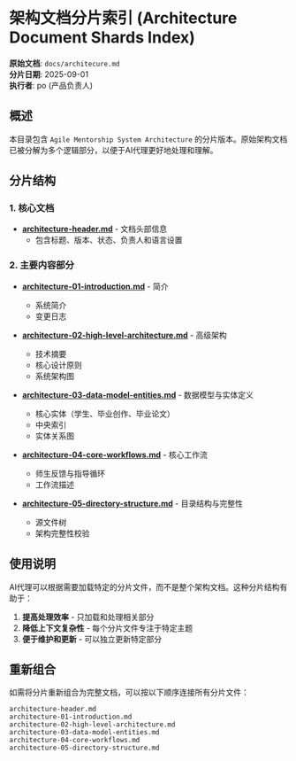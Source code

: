 # 架构文档分片索引 (Architecture Document Shards Index)

**原始文档**: `docs/architecure.md`  
**分片日期**: 2025-09-01  
**执行者**: po (产品负责人)  

## 概述

本目录包含 `Agile Mentorship System Architecture` 的分片版本。原始架构文档已被分解为多个逻辑部分，以便于AI代理更好地处理和理解。

## 分片结构

### 1. 核心文档
- **[architecture-header.md](architecture-header.md)** - 文档头部信息
  - 包含标题、版本、状态、负责人和语言设置

### 2. 主要内容部分
- **[architecture-01-introduction.md](architecture-01-introduction.md)** - 简介
  - 系统简介
  - 变更日志

- **[architecture-02-high-level-architecture.md](architecture-02-high-level-architecture.md)** - 高级架构
  - 技术摘要
  - 核心设计原则
  - 系统架构图

- **[architecture-03-data-model-entities.md](architecture-03-data-model-entities.md)** - 数据模型与实体定义
  - 核心实体（学生、毕业创作、毕业论文）
  - 中央索引
  - 实体关系图

- **[architecture-04-core-workflows.md](architecture-04-core-workflows.md)** - 核心工作流
  - 师生反馈与指导循环
  - 工作流描述

- **[architecture-05-directory-structure.md](architecture-05-directory-structure.md)** - 目录结构与完整性
  - 源文件树
  - 架构完整性校验

## 使用说明

AI代理可以根据需要加载特定的分片文件，而不是整个架构文档。这种分片结构有助于：

1. **提高处理效率** - 只加载和处理相关部分
2. **降低上下文复杂性** - 每个分片文件专注于特定主题
3. **便于维护和更新** - 可以独立更新特定部分

## 重新组合

如需将分片重新组合为完整文档，可以按以下顺序连接所有分片文件：

```
architecture-header.md
architecture-01-introduction.md
architecture-02-high-level-architecture.md
architecture-03-data-model-entities.md
architecture-04-core-workflows.md
architecture-05-directory-structure.md